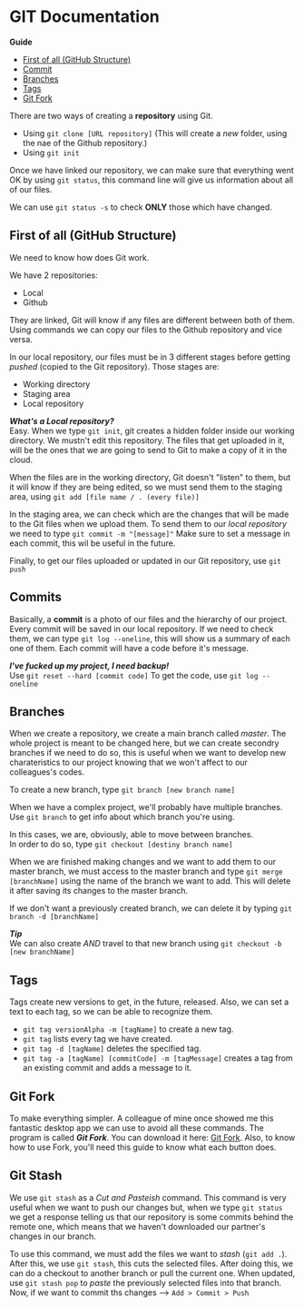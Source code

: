 # GIT Documentation

**Guide**
* [First of all (GitHub Structure)](https://github.com/galindroid/GIT-Doc#first-of-all-github-structure)
* [Commit](https://github.com/galindroid/GIT-Doc#commits)
* [Branches](https://github.com/galindroid/GIT-Doc#branches)
* [Tags](https://github.com/galindroid/GIT-Doc#tags)
* [Git Fork](https://github.com/galindroid/GIT-Doc#git-fork)

There are two ways of creating a __repository__ using Git.

* Using `git clone [URL repository]` (This will create a *new* folder, using the nae of the Github repository.)
* Using `git init`

Once we have linked our repository, we can make sure that everything went OK by using `git status`, this command line will give us information about all of our files.

We can use `git status -s` to check __ONLY__ those which have changed.

## First of all (GitHub Structure)

We need to know how does Git work.

We have 2 repositories:

* Local
* Github

They are linked, Git will know if any files are different between both of them. Using commands we can copy our files to the Github repository and vice versa.

In our local repository, our files must be in 3 different stages before getting *pushed* (copied to the Git repository). Those stages are:

* Working directory
* Staging area
* Local repository

***What's a Local repository?*** <br>
Easy. When we type `git init`, git creates a hidden folder inside our working directory. We mustn't edit this repository. The files that get uploaded in it, will be the ones that we are going to send to Git to make a copy of it in the cloud.

When the files are in the working directory, Git doesn't "listen" to them, but it will know if they are being edited, so we must send them to the staging area, using `git add [file name / . (every file)]`

In the staging area, we can check which are the changes that will be made to the Git files when we upload them. To send them to our *local repository* we need to type `git commit -m "[message]"` Make sure to set a message in each commit, this wil be useful in the future.

Finally, to get our files uploaded or updated in our Git repository, use `git push`

## Commits

Basically, a **commit** is a photo of our files and the hierarchy of our project. Every commit will be saved in our local repository. If we need to check them, we can type `git log --oneline`, this will show us a summary of each one of them. Each commit will have a code before it's message.

***I've fucked up my project, I need backup!***<br>
Use `git reset --hard [commit code]` To get the code, use `git log --oneline`

## Branches

When we create a repository, we create a main branch called *master*. The whole project is meant to be changed here, but we can create secondry branches if we need to do so, this is useful when we want to develop new charateristics to our project knowing that we won't affect to our colleagues's codes.

To create a new branch, type `git branch [new branch name]`

When we have a complex project, we'll probably have multiple branches. Use `git branch` to get info about which branch you're using. 

In this cases, we are, obviously, able to move between branches. <br> In order to do so, type `git checkout [destiny branch name]`

When we are finished making changes and we want to add them to our master branch, we must access to the master branch and type `git merge [branchName]` using the name of the branch we want to add. This will delete it after saving its changes to the master branch.

If we don't want a previously created branch, we can delete it by typing `git branch -d [branchName]`

***Tip***<br>
We can also create *AND* travel to that new branch using `git checkout -b [new branchName]`

## Tags

Tags create new versions to get, in the future, released. Also, we can set a text to each tag, so we can be able to recognize them.

* `git tag versionAlpha -m [tagName]` to create a new tag.
* `git tag` lists every tag we have created.
* `git tag -d [tagName]` deletes the specified tag.
* `git tag -a [tagName] [commitCode] -m [tagMessage]` creates a tag from an existing commit and adds a message to it.

## Git Fork

To make everything simpler. A colleague of mine once showed me this fantastic desktop app we can use to avoid all these commands. The program is called ***Git Fork***. You can download it here: [Git Fork](https://git-fork.com/). Also, to know how to use Fork, you'll need this guide to know what each button does.

## Git Stash

We use `git stash` as a *Cut and Pasteish* command. This command is very useful when we want to push our changes but, when we type `git status` we get a response telling us that our repository is some commits behind the remote one, which means that we haven't downloaded our partner's changes in our branch.

To use this command, we must add the files we want to *stash* (`git add .`). After this, we use `git stash`, this cuts the selected files. After doing this, we can do a checkout to another branch or pull the current one. When updated, use `git stash pop` to *paste* the previously selected files into that branch. Now, if we want to commit ths changes --> `Add > Commit > Push`